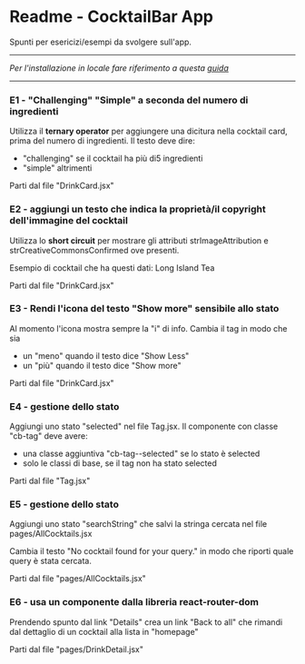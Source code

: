 # Readme - CocktailBar App
Spunti per esericizi/esempi da svolgere sull'app. 

--------

_Per l'installazione in locale fare riferimento a questa [guida](./install.md)_

--------

### E1 - "Challenging" "Simple" a seconda del numero di ingredienti

Utilizza il **ternary operator** per aggiungere una dicitura nella cocktail card,
prima del numero di ingredienti.
Il testo deve dire:
- "challenging" se il cocktail ha più di5 ingredienti
- "simple" altrimenti

Parti dal file "DrinkCard.jsx"


### E2 - aggiungi un testo che indica la proprietà/il copyright dell'immagine del cocktail

Utilizza lo **short circuit** per mostrare gli attributi strImageAttribution e strCreativeCommonsConfirmed
ove presenti.

Esempio di cocktail che ha questi dati: Long Island Tea

Parti dal file "DrinkCard.jsx"


### E3 - Rendi l'icona del testo "Show more" sensibile allo stato

Al momento l'icona mostra sempre la "i" di info.
Cambia il tag in modo che sia
- un "meno" quando il testo dice "Show Less"
- un "più" quando il testo dice "Show more"

Parti dal file "DrinkCard.jsx"



### E4 - gestione dello stato

Aggiungi uno stato "selected" nel file Tag.jsx. 
Il componente con classe "cb-tag" deve avere:
- una classe aggiuntiva "cb-tag--selected" se lo stato è selected
- solo le classi di base, se il tag non ha stato selected

Parti dal file "Tag.jsx"



### E5 - gestione dello stato

Aggiungi uno stato "searchString" che salvi la stringa cercata nel file
pages/AllCocktails.jsx

Cambia il testo "No cocktail found for your query." in modo che riporti quale query è stata cercata. 

Parti dal file "pages/AllCocktails.jsx"



### E6 - usa un componente dalla libreria react-router-dom

Prendendo spunto dal link "Details" crea un link "Back to all" che rimandi
dal dettaglio di un cocktail alla lista in "homepage"

Parti dal file "pages/DrinkDetail.jsx"
